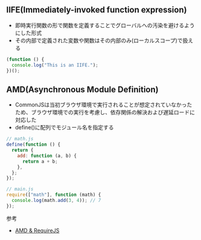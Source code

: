 ## IIFE(Immediately-invoked function expression)

- 即時実行関数の形で関数を定義することでグローバルへの汚染を避けるようにした形式
- その内部で定義された変数や関数はその内部のみ(ローカルスコープ)で扱える

```javascript
(function () {
  console.log("This is an IIFE.");
})();
```

## AMD(Asynchronous Module Definition)

- CommonJSは当初ブラウザ環境で実行されることが想定されていなかったため、ブラウザ環境での実行を考慮し、依存関係の解決および遅延ロードに対応した
- define()に配列でモジュール名を指定する

```javascript
// math.js
define(function () {
  return {
    add: function (a, b) {
      return a + b;
    },
  };
});

// main.js
require(["math"], function (math) {
  console.log(math.add(3, 4)); // 7
});
```

参考

- [AMD & RequireJS](https://qiita.com/nanocloudx/items/70f1316debf05b93ac82)
